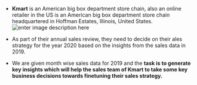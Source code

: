  - **Kmart** is an American big box department store chain, also an online retailer in the US is an American big box department store chain headquartered in Hoffman Estates, Illinois, United States. 
   ![enter image description here](https://media.itpro.co.uk//image/upload/v1607086930/itpro/shutterstock_kmart.jpg)
   
 - As part of their annual sales review, they need to decide on their ales strategy for the year 2020 based on the insights from the sales data in 2019.
   
      
 - We are given month wise sales data for 2019 and the **task is to generate key insights which will help the sales team of Kmart to take some key business decisions towards finetuning their sales strategy.**
